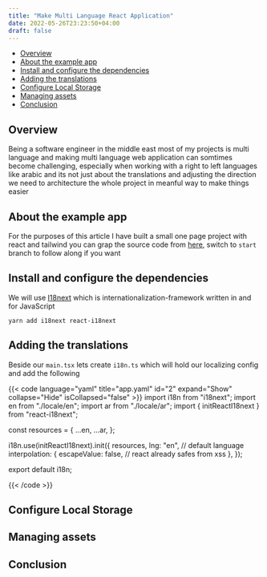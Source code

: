 ```yaml
---
title: "Make Multi Language React Application"
date: 2022-05-26T23:23:50+04:00
draft: false
---
```


- [Overview](#overview)
- [About the example app](#about-the-example-app)
- [Install and configure the dependencies](#install-and-configure-the-dependencies)
- [Adding the translations](#adding-the-translations)
- [Configure Local Storage](#configure-local-storage)
- [Managing assets](#managing-assets)
- [Conclusion](#conclusion)

## Overview

Being a software engineer in the middle east most of my projects is multi language and making multi language web application can somtimes become challenging, especially when working with a right to left languages like arabic and its not just about the translations and adjusting the direction we need to architecture the whole project in meanful way to make things easier

## About the example app

For the purposes of this article I have built a small one page project with react and tailwind you can grap the source code from [here](https://github.com/wael-fadlallah/blog-example-multilingual.git), switch to `start` branch to follow along if you want

## Install and configure the dependencies

We will use [I18next](https://react.i18next.com/getting-started) which is internationalization-framework written in and for JavaScript

```shell
yarn add i18next react-i18next
```

## Adding the translations

Beside our `main.tsx` lets create `i18n.ts` which will hold our localizing config and add the following

{{< code language="yaml" title="app.yaml" id="2" expand="Show" collapse="Hide" isCollapsed="false" >}}
import i18n from "i18next";
import en from "./locale/en";
import ar from "./locale/ar";
import { initReactI18next } from "react-i18next";

const resources = {
...en,
...ar,
};

i18n.use(initReactI18next).init({
  resources,
  lng: "en", // default language
  interpolation: {
  escapeValue: false, // react already safes from xss
  },
});

export default i18n;

{{< /code >}}

## Configure Local Storage

## Managing assets

## Conclusion
